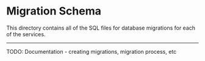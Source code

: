 # Migration Schema

This directory contains all of the SQL files for database migrations for each of the services.

---

TODO: Documentation - creating migrations, migration process, etc
